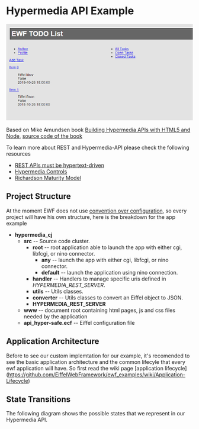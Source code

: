 Hypermedia API Example
===
![alt tab](./img/TODO_HYPERMEDIA_API.png)

Based on Mike Amundsen book [
Building Hypermedia APIs with HTML5 and Node](http://shop.oreilly.com/product/0636920020530.do), 
[source code of the book](https://github.com/mamund/Building-Hypermedia-APIs) 

To learn more about REST and Hypermedia-API please check the following resources
* [REST APIs must be hypertext-driven](http://roy.gbiv.com/untangled/2008/rest-apis-must-be-hypertext-driven)
* [Hypermedia Controls](http://blueprintforge.com/blog/2012/01/01/a-short-explanation-of-hypermedia-controls-in-restful-services/)
* [Richardson Maturity Model](https://martinfowler.com/articles/richardsonMaturityModel.html)


Project Structure
---
At the moment EWF does not use [convention over configuration](http://en.wikipedia.org/wiki/Convention_over_configuration), so every project will have his own structure, here is the breakdown for the app example


 - **hypermedia_cj**
   - **src**  -- Source code cluster.
      - **root**   --  root application able to launch the app with either cgi, libfcgi, or nino connector.  
        - **any**     -- launch the app with either cgi, libfcgi, or nino connector.     
        - **default** -- launch the application using nino connection.
      - **handler** -- Handlers to manage specific uris defined in *HYPERMEDIA_REST_SERVER*. 
      - **utils**   -- Utils classes.
      - **converter**   -- Utils classes to convert an Eiffel object to JSON.
      - **HYPERMEDIA_REST_SERVER**
   - **www**  -- document root containing html pages, js and css files needed by the application
   - **api_hyper-safe.ecf** -- Eiffel configuration file


Application Architecture
--
Before to see our custom implemtation for our example, it's recomended to see the basic application architecture and the common lifecyle that every ewf application will have. So first read the wiki page [application lifecycle] (https://github.com/EiffelWebFramework/ewf_examples/wiki/Application-Lifecycle)

State Transitions
---
The following diagram shows the possible states that we represent in our Hypermedia API.


